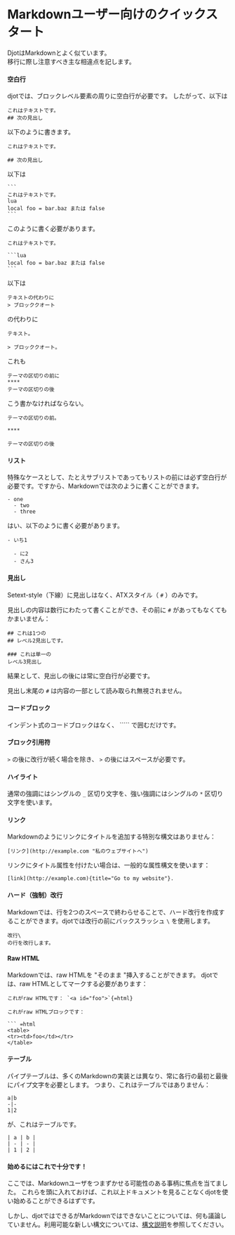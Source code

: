 # Markdownユーザー向けのクイックスタート

DjotはMarkdownとよく似ています。\
移行に際し注意すべき主な相違点を記します。

#### 空白行

djotでは、ブロックレベル要素の周りに空白行が必要です。 したがって、以下は

```
これはテキストです。
## 次の見出し
```

以下のように書きます。

```
これはテキストです。

## 次の見出し
```

以下は

````
```
これはテキストです。
lua
local foo = bar.baz または false
```
````

このように書く必要があります。

````
これはテキストです。

```lua
local foo = bar.baz または false
```
````

以下は

```
テキストの代わりに
> ブロッククオート
```

の代わりに

```
テキスト。

> ブロッククオート。
```

これも

```
テーマの区切りの前に
****
テーマの区切りの後
```

こう書かなければならない。

```
テーマの区切りの前。

****

テーマの区切りの後
```

#### リスト

特殊なケースとして、たとえサブリストであってもリストの前には必ず空白行が必要です。ですから、Markdownでは次のように書くことができます。

```
- one
  - two
  - three
```

はい、以下のように書く必要があります。

```
- いち1

  - に2
  - さん3
```

#### 見出し

Setext-style（下線）に見出しはなく、ATXスタイル（ `#` ）のみです。

見出しの内容は数行にわたって書くことができ、その前に `#` があってもなくてもかまいません：

```
## これは1つの
## レベル2見出しです。

### これは単一の
レベル3見出し
```

結果として、見出しの後には常に空白行が必要です。

見出し末尾の `#` は内容の一部として読み取られ無視されません。

#### コードブロック

インデント式のコードブロックはなく、 ````` で囲むだけです。

#### ブロック引用符

`>` の後に改行が続く場合を除き、 `>` の後にはスペースが必要です。

#### ハイライト

通常の強調にはシングルの `_` 区切り文字を、強い強調にはシングルの `*` 区切り文字を使います。

#### リンク

Markdownのようにリンクにタイトルを追加する特別な構文はありません：

```
[リンク](http://example.com "私のウェブサイトへ")
```

リンクにタイトル属性を付けたい場合は、一般的な属性構文を使います：

```
[link](http://example.com){title="Go to my website"}.
```

#### ハード（強制）改行

Markdownでは、行を2つのスペースで終わらせることで、ハード改行を作成することができます。djotでは改行の前にバックスラッシュ `\` を使用します。

```
改行\
の行を改行します。
```

#### Raw HTML

Markdownでは、raw HTMLを "そのまま "挿入することができます。 djotでは、raw HTMLとしてマークする必要があります：

````
これがraw HTMLです： `<a id="foo">`{=html}

これがraw HTMLブロックです：

``` =html
<table>
<tr><td>foo</td></tr>
</table>
````

#### テーブル

パイプテーブルは、多くのMarkdownの実装とは異なり、常に各行の最初と最後にパイプ文字を必要とします。 つまり、これはテーブルではありません：

```
a|b
-|-
1|2
```

が、これはテーブルです。

```
| a | b |
| - | - |
| 1 | 2 |
```

#### 始めるにはこれで十分です！

ここでは、Markdownユーザをつまずかせる可能性のある事柄に焦点を当てました。 これらを頭に入れておけば、これ以上ドキュメントを見ることなくdjotを使い始めることができるはずです。

しかし、djotではできるがMarkdownではできないことについては、何も議論していません。利用可能な新しい構文については、[構文説明](https://htmlpreview.github.io/?https://github.com/jgm/djot/blob/master/doc/syntax.html)を参照してください。
